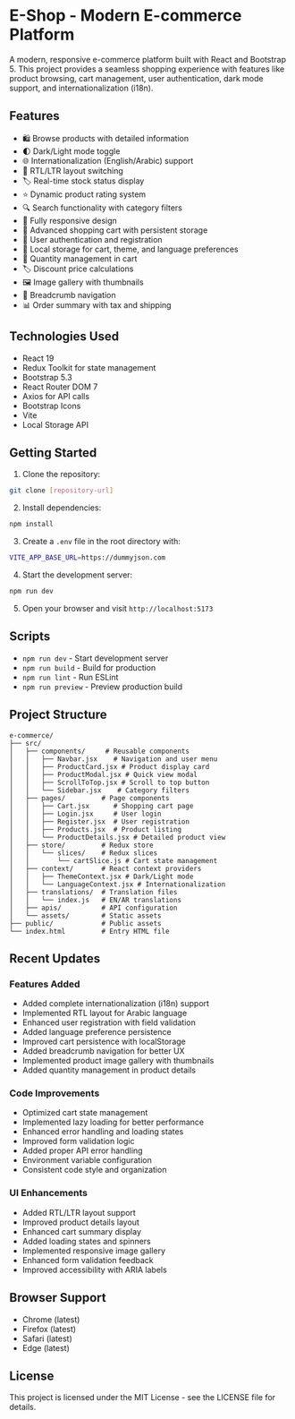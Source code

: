 # E-Shop - Modern E-commerce Platform

A modern, responsive e-commerce platform built with React and Bootstrap 5. This project provides a seamless shopping experience with features like product browsing, cart management, user authentication, dark mode support, and internationalization (i18n).

## Features

- 🛍️ Browse products with detailed information
- 🌓 Dark/Light mode toggle
- 🌐 Internationalization (English/Arabic) support
- 🔄 RTL/LTR layout switching
- 🏷️ Real-time stock status display
- ⭐ Dynamic product rating system
- 🔍 Search functionality with category filters
- 📱 Fully responsive design
- 🛒 Advanced shopping cart with persistent storage
- 👤 User authentication and registration
- 💾 Local storage for cart, theme, and language preferences
- 🔄 Quantity management in cart
- 🏷️ Discount price calculations
- 🖼️ Image gallery with thumbnails
- 🍞 Breadcrumb navigation
- 📊 Order summary with tax and shipping

## Technologies Used

- React 19
- Redux Toolkit for state management
- Bootstrap 5.3
- React Router DOM 7
- Axios for API calls
- Bootstrap Icons
- Vite
- Local Storage API

## Getting Started

1. Clone the repository:
```bash
git clone [repository-url]
```

2. Install dependencies:
```bash
npm install
```

3. Create a `.env` file in the root directory with:
```bash
VITE_APP_BASE_URL=https://dummyjson.com
```

4. Start the development server:
```bash
npm run dev
```

5. Open your browser and visit `http://localhost:5173`

## Scripts

- `npm run dev` - Start development server
- `npm run build` - Build for production
- `npm run lint` - Run ESLint
- `npm run preview` - Preview production build

## Project Structure

```
e-commerce/
├── src/
│   ├── components/     # Reusable components
│   │   ├── Navbar.jsx    # Navigation and user menu
│   │   ├── ProductCard.jsx # Product display card
│   │   ├── ProductModal.jsx # Quick view modal
│   │   ├── ScrollToTop.jsx # Scroll to top button
│   │   └── Sidebar.jsx    # Category filters
│   ├── pages/         # Page components
│   │   ├── Cart.jsx      # Shopping cart page
│   │   ├── Login.jsx     # User login
│   │   ├── Register.jsx  # User registration
│   │   ├── Products.jsx  # Product listing
│   │   └── ProductDetails.jsx # Detailed product view
│   ├── store/         # Redux store
│   │   └── slices/    # Redux slices
│   │       └── cartSlice.js # Cart state management
│   ├── context/       # React context providers
│   │   ├── ThemeContext.jsx # Dark/Light mode
│   │   └── LanguageContext.jsx # Internationalization
│   ├── translations/  # Translation files
│   │   └── index.js   # EN/AR translations
│   ├── apis/          # API configuration
│   └── assets/        # Static assets
├── public/            # Public assets
└── index.html         # Entry HTML file
```

## Recent Updates

### Features Added
- Added complete internationalization (i18n) support
- Implemented RTL layout for Arabic language
- Enhanced user registration with field validation
- Added language preference persistence
- Improved cart persistence with localStorage
- Added breadcrumb navigation for better UX
- Implemented product image gallery with thumbnails
- Added quantity management in product details

### Code Improvements
- Optimized cart state management
- Implemented lazy loading for better performance
- Enhanced error handling and loading states
- Improved form validation logic
- Added proper API error handling
- Environment variable configuration
- Consistent code style and organization

### UI Enhancements
- Added RTL/LTR layout support
- Improved product details layout
- Enhanced cart summary display
- Added loading states and spinners
- Implemented responsive image gallery
- Enhanced form validation feedback
- Improved accessibility with ARIA labels

## Browser Support

- Chrome (latest)
- Firefox (latest)
- Safari (latest)
- Edge (latest)

## License

This project is licensed under the MIT License - see the LICENSE file for details.


